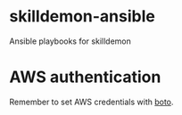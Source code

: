 # skilldemon-ansible

Ansible playbooks for skilldemon

# AWS authentication

Remember to set AWS credentials with [boto][boto].

[boto]: http://boto.cloudhackers.com/en/latest/getting_started.html

